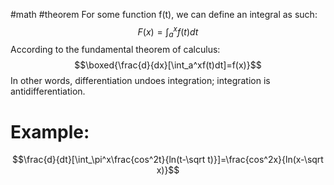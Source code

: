 #math #theorem 
For some function f(t), we can define an  integral as such: $$F(x)=\int_a^xf(t)dt$$
According to the fundamental theorem of calculus: $$\boxed{\frac{d}{dx}[\int_a^xf(t)dt]=f(x)}$$
In other words, differentiation undoes integration; integration is antidifferentiation. 

# Example:
$$\frac{d}{dt}[\int_\pi^x\frac{cos^2t}{ln(t-\sqrt t)}]=\frac{cos^2x}{ln(x-\sqrt x)}$$
